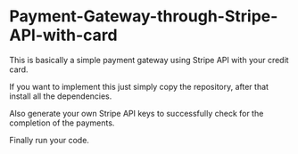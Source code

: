 # Payment-Gateway-through-Stripe-API-with-card

This is basically a simple payment gateway using Stripe API with your credit card.

If you want to implement this just simply copy the repository,
after that install all the dependencies.

Also generate your own Stripe API keys to successfully check for the completion of the payments.

Finally run your code.
